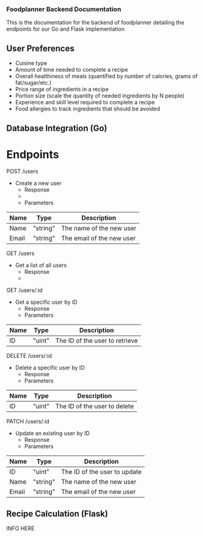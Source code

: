 ### Foodplanner Backend Documentation
This is the documentation for the backend of foodplanner detailing the endpoints for our Go and Flask implementation

## User Preferences
- Cuisine type
- Amount of time needed to complete a recipe
- Overall healthiness of meals (quantified by number of calories, grams of fat/sugar/etc.)
- Price range of ingredients in a recipe
- Portion size (scale the quantity of needed ingredients by N people)
- Experience and skill level required to complete a recipe
- Food allergies to track ingredients that should be avoided

## Database Integration (Go)
# Endpoints
POST /users
- Create a new user
  - Response
  - 
  - Parameters

| Name | Type | Description |
|---|---|---|
| Name | "string" | The name of the new user |
| Email | "string" | The email of the new user |

GET /users
- Get a list of all users
  - Response
  - 
GET /users/:id
- Get a specific user by ID
  - Response
  - Parameters

| Name | Type | Description |
|---|---|---|
| ID | "uint" | The ID of the user to retrieve |

DELETE /users/:id
- Delete a specific user by ID
  - Response
  - Parameters

| Name | Type | Description |
|---|---|---|
| ID | "uint" | The ID of the user to delete |

PATCH /users/:id
- Update an existing user by ID
  - Response
  - Parameters

| Name | Type | Description |
|---|---|---|
| ID | "uint" | The ID of the user to update |
| Name | "string" | The name of the new user |
| Email | "string" | The email of the new user |


## Recipe Calculation (Flask)
INFO HERE
